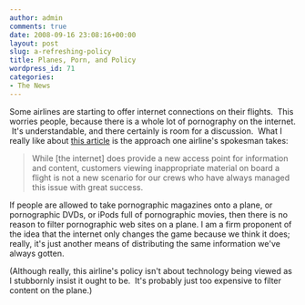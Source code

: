 ```yaml
---
author: admin
comments: true
date: 2008-09-16 23:08:16+00:00
layout: post
slug: a-refreshing-policy
title: Planes, Porn, and Policy
wordpress_id: 71
categories:
- The News
---
```


Some airlines are starting to offer internet connections on their flights.  This worries people, because there is a whole lot of pornography on the internet.  It's understandable, and there certainly is room for a discussion.  What I really like about [this article](http://www.ajc.com/business/content/business/stories/2008/09/11/airlines_porn_filter.html) is the approach one airline's spokesman takes:

> While [the internet] does provide a new access point for information and content, customers viewing inappropriate material on board a flight is not a new scenario for our crews who have always managed this issue with great success.

If people are allowed to take pornographic magazines onto a plane, or pornographic DVDs, or iPods full of pornographic movies, then there is no reason to filter pornographic web sites on a plane. I am a firm proponent of the idea that the internet only changes the game because we think it does; really, it's just another means of distributing the same information we've always gotten.

(Although really, this airline's policy isn't about technology being viewed as I stubbornly insist it ought to be.  It's probably just too expensive to filter content on the plane.)
